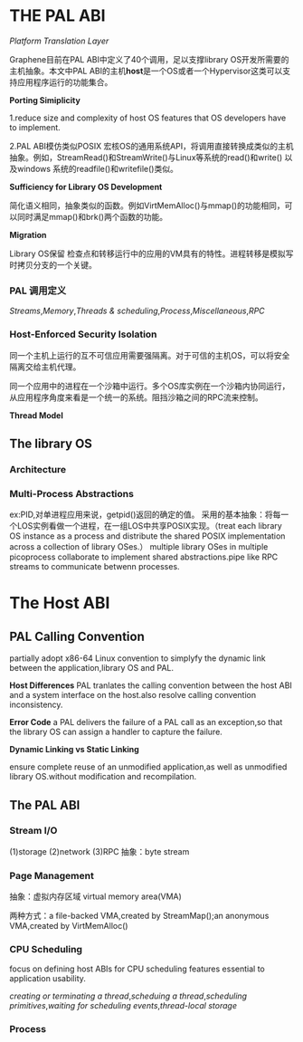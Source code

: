 # THE PAL ABI

_Platform Translation Layer_

Graphene目前在PAL ABI中定义了40个调用，足以支撑library OS开发所需要的主机抽象。本文中PAL ABI的主机**host**是一个OS或者一个Hypervisor这类可以支持应用程序运行的功能集合。

**Porting Simiplicity**

1.reduce size and complexity of host OS features that OS developers have to implement.

2.PAL ABI模仿类似POSIX 宏核OS的通用系统API，将调用直接转换成类似的主机抽象。例如，StreamRead()和StreamWrite()与Linux等系统的read()和write() 以及windows 系统的readfile()和writefile()类似。

**Sufficiency for Library OS Development**

简化语义相同，抽象类似的函数。例如VirtMemAlloc()与mmap()的功能相同，可以同时满足mmap()和brk()两个函数的功能。

**Migration**

Library OS保留 检查点和转移运行中的应用的VM具有的特性。进程转移是模拟写时拷贝分支的一个关键。
### PAL 调用定义

_Streams_,_Memory_,_Threads & scheduling_,_Process_,_Miscellaneous_,_RPC_

### Host-Enforced Security Isolation

同一个主机上运行的互不可信应用需要强隔离。对于可信的主机OS，可以将安全隔离交给主机代理。

同一个应用中的进程在一个沙箱中运行。多个OS库实例在一个沙箱内协同运行，从应用程序角度来看是一个统一的系统。阻挡沙箱之间的RPC流来控制。

**Thread Model**

## The library OS
### Architecture
### Multi-Process Abstractions

ex:PID,对单进程应用来说，getpid()返回的确定的值。
采用的基本抽象：将每一个LOS实例看做一个进程，在一组LOS中共享POSIX实现。（treat each library OS instance as a process and distribute the shared POSIX implementation across a collection of library OSes.）
multiple library OSes in multiple picoprocess collaborate to implement shared abstractions.pipe like RPC streams to communicate betwenn processes.

# The Host ABI
## PAL Calling Convention
partially adopt x86-64 Linux convention to simplyfy the dynamic link between the application,library OS and PAL.

**Host Differences**
PAL tranlates the calling convention between the host ABI and a system interface on the host.also resolve calling convention inconsistency.

**Error Code**
a PAL delivers the failure of a PAL call as an exception,so that the library OS can assign a handler to capture the failure.

**Dynamic Linking vs Static Linking**

ensure complete reuse of an unmodified application,as well as unmodified library OS.without modification and recompilation.

## The PAL ABI

### Stream I/O

(1)storage (2)network (3)RPC
抽象：byte stream
### Page Management
抽象：虚拟内存区域 virtual memory area(VMA)

两种方式：a file-backed VMA,created by StreamMap();an anonymous VMA,created by VirtMemAlloc()

### CPU Scheduling

focus on defining host ABIs for CPU scheduling features essential to application usability.

_creating or terminating a thread_,_scheduing a thread_,_scheduling primitives_,_waiting for scheduling events_,_thread-local storage_

### Process





